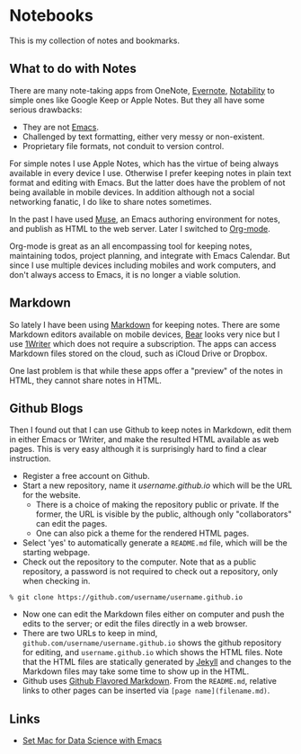 # Notebooks

This is my collection of notes and bookmarks.

## What to do with Notes 

There are many note-taking apps from OneNote, [Evernote](https://evernote.com),
[Notability](https://www.gingerlabs.com) to simple ones like Google Keep or Apple
Notes. But they all have some serious drawbacks:

- They are not [Emacs](https://www.gnu.org/software/emacs/).
- Challenged by text formatting, either very messy or non-existent.
- Proprietary file formats, not conduit to version control.

For simple notes I use Apple Notes, which has the virtue of being always available in
every device I use. Otherwise I prefer keeping notes in plain text format and editing
with Emacs. But the latter does have the problem of not being available in mobile
devices. In addition although not a social networking fanatic, I do like to share
notes sometimes.

In the past I have used [Muse](https://www.gnu.org/software/emacs-muse/index.html),
an Emacs authoring environment for notes, and publish as HTML to the web
server. Later I switched to [Org-mode](https://orgmode.org).

Org-mode is great as an all encompassing tool for keeping notes, maintaining todos,
project planning, and integrate with Emacs Calendar. But since I use multiple devices
including mobiles and work computers, and don't always access to Emacs, it is no
longer a viable solution.

## Markdown

So lately I have been using [Markdown](https://www.markdownguide.org) for keeping
notes. There are some Markdown editors available on mobile devices,
[Bear](https://bear.app) looks very nice but I use [1Writer](https://1writerapp.com)
which does not require a subscription. The apps can access Markdown files stored on
the cloud, such as iCloud Drive or Dropbox. 

One last problem is that while these apps offer a "preview" of the notes in HTML,
they cannot share notes in HTML.

## Github Blogs

Then I found out that I can use Github to keep notes in Markdown, edit them in either
Emacs or 1Writer, and make the resulted HTML available as web pages. This is very
easy although it is surprisingly hard to find a clear instruction.

- Register a free account on Github.
- Start a new repository, name it *username.github.io* which will be the URL for the
  website. 
  - There is a choice of making the repository public or private. If the former, the
    URL is visible by the public, although only "collaborators" can edit the pages.
  - One can also pick a theme for the rendered HTML pages. 
- Select 'yes' to automatically generate a `README.md` file, which will be the
  starting webpage.
- Check out the repository to the computer. Note that as a public repository, a
password is not required to check out a repository, only when checking in.
```
% git clone https://github.com/username/username.github.io
```
- Now one can edit the Markdown files either on computer and push the edits to the
  server; or edit the files directly in a web browser. 
- There are two URLs to keep in mind, `github.com/username/username.github.io` shows
  the github repository for editing, and `username.github.io` which shows the HTML
  files. Note that the HTML files are statically generated by
  [Jekyll](https://jekyllrb.com) and changes to the Markdown files may take some time
  to show up in the HTML.
- Github uses [Github Flavored Markdown](https://github.github.com/gfm/). From the
  `README.md`, relative links to other pages can be inserted via `[page
  name](filename.md)`.
  
## Links 

- [Set Mac for Data Science with Emacs](mac-emacs-data.md)
